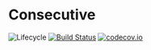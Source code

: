 # Consecutive

![Lifecycle](https://img.shields.io/badge/lifecycle-experimental-orange.svg)<!--
![Lifecycle](https://img.shields.io/badge/lifecycle-maturing-blue.svg)
![Lifecycle](https://img.shields.io/badge/lifecycle-stable-green.svg)
![Lifecycle](https://img.shields.io/badge/lifecycle-retired-orange.svg)
![Lifecycle](https://img.shields.io/badge/lifecycle-archived-red.svg)
![Lifecycle](https://img.shields.io/badge/lifecycle-dormant-blue.svg) -->
[![Build Status](https://travis-ci.org/hildebrandmw/Consecutive.jl.svg?branch=master)](https://travis-ci.org/hildebrandmw/Consecutive.jl)
[![codecov.io](http://codecov.io/github/hildebrandmw/Consecutive.jl/coverage.svg?branch=master)](http://codecov.io/github/hildebrandmw/Consecutive.jl?branch=master)
